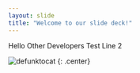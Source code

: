 ```yaml
---
layout: slide
title: "Welcome to our slide deck!"
---
```


Hello Other Developers
Test Line 2

![defunktocat](https://octodex.github.com/images/defunktocat.png)
{: .center}
